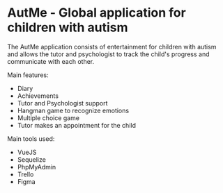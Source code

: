 # AutMe - Global application for children with autism

The AutMe application consists of entertainment for children with autism and allows the tutor and psychologist to track the child's progress and communicate with each other.

Main features:
  - Diary
  - Achievements
  - Tutor and Psychologist support
  - Hangman game to recognize emotions
  - Multiple choice game
  - Tutor makes an appointment for the child

Main tools used:
  - VueJS
  - Sequelize
  - PhpMyAdmin
  - Trello
  - Figma
